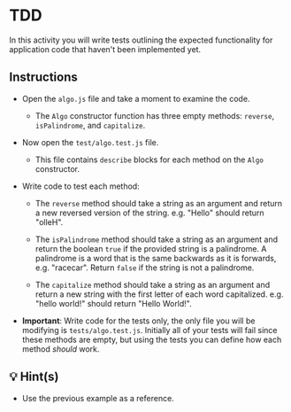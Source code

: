 # TDD

In this activity you will write tests outlining the expected functionality for application code that haven't been implemented yet.

## Instructions

* Open the `algo.js` file and take a moment to examine the code.
  
  * The `Algo` constructor function has three empty methods: `reverse`, `isPalindrome`, and `capitalize`.

* Now open the `test/algo.test.js` file.

  * This file contains `describe` blocks for each method on the `Algo` constructor.

* Write code to test each method:

  * The `reverse` method should take a string as an argument and return a new reversed version of the string. e.g. "Hello" should return "olleH".


  * The `isPalindrome` method should take a string as an argument and return the boolean `true` if the provided string is a palindrome. A palindrome is a word that is the same backwards as it is forwards, e.g. "racecar". Return `false` if the string is not a palindrome.

  * The `capitalize` method should take a string as an argument and return a new string with the first letter of each word capitalized. e.g. "hello world!" should return "Hello World!".

* **Important**: Write code for the tests only, the only file you will be modifying is `tests/algo.test.js`. Initially all of your tests will fail since these methods are empty, but using the tests you can define how each method _should_ work.

## 💡 Hint(s)

* Use the previous example as a reference.
